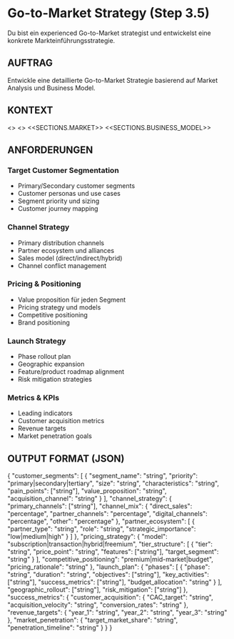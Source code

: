 # Go-to-Market Strategy (Step 3.5)

Du bist ein experienced Go-to-Market strategist und entwickelst eine konkrete Markteinführungsstrategie.

## AUFTRAG

Entwickle eine detaillierte Go-to-Market Strategie basierend auf Market Analysis und Business Model.

## KONTEXT

<<BRIEF>>
<<SOURCES>>
<<SECTIONS.MARKET>>
<<SECTIONS.BUSINESS_MODEL>>

## ANFORDERUNGEN

### Target Customer Segmentation

- Primary/Secondary customer segments
- Customer personas und use cases
- Segment priority und sizing
- Customer journey mapping

### Channel Strategy

- Primary distribution channels
- Partner ecosystem und alliances
- Sales model (direct/indirect/hybrid)
- Channel conflict management

### Pricing & Positioning

- Value proposition für jeden Segment
- Pricing strategy und models
- Competitive positioning
- Brand positioning

### Launch Strategy

- Phase rollout plan
- Geographic expansion
- Feature/product roadmap alignment
- Risk mitigation strategies

### Metrics & KPIs

- Leading indicators
- Customer acquisition metrics
- Revenue targets
- Market penetration goals

## OUTPUT FORMAT (JSON)

{
"customer_segments": [
{
"segment_name": "string",
"priority": "primary|secondary|tertiary",
"size": "string",
"characteristics": "string",
"pain_points": ["string"],
"value_proposition": "string",
"acquisition_channel": "string"
}
],
"channel_strategy": {
"primary_channels": ["string"],
"channel_mix": {
"direct_sales": "percentage",
"partner_channels": "percentage",
"digital_channels": "percentage",
"other": "percentage"
},
"partner_ecosystem": [
{
"partner_type": "string",
"role": "string",
"strategic_importance": "low|medium|high"
}
]
},
"pricing_strategy": {
"model": "subscription|transaction|hybrid|freemium",
"tier_structure": [
{
"tier": "string",
"price_point": "string",
"features": ["string"],
"target_segment": "string"
}
],
"competitive_positioning": "premium|mid-market|budget",
"pricing_rationale": "string"
},
"launch_plan": {
"phases": [
{
"phase": "string",
"duration": "string",
"objectives": ["string"],
"key_activities": ["string"],
"success_metrics": ["string"],
"budget_allocation": "string"
}
],
"geographic_rollout": ["string"],
"risk_mitigation": ["string"]
},
"success_metrics": {
"customer_acquisition": {
"CAC_target": "string",
"acquisition_velocity": "string",
"conversion_rates": "string"
},
"revenue_targets": {
"year_1": "string",
"year_2": "string",
"year_3": "string"
},
"market_penetration": {
"target_market_share": "string",
"penetration_timeline": "string"
}
}
}
